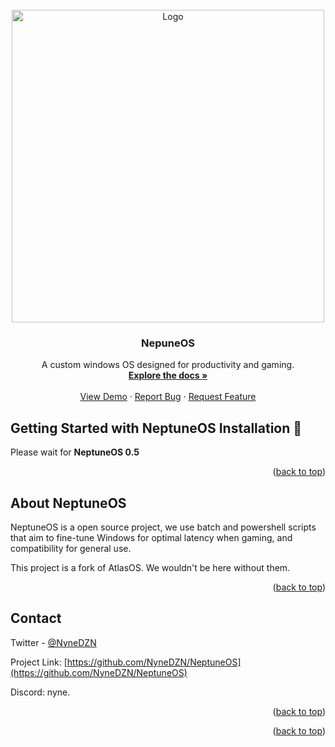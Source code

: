 <!-- PROJECT LOGO -->
<br/>
<div align="center">
  <a href="https://github.com/NyneDZN/NeptuneOS">
    <img src="https://user-images.githubusercontent.com/120980797/209248113-fb446909-8aad-4c90-bedf-d4d536ef5dee.png" alt="Logo" width="500" height="500">
  </a>

<h3 align="center">NepuneOS</h3>

  <p align="center">
    A custom windows OS designed for productivity and gaming.
    <br/>
    <a href="https://github.com/NyneDZN/NeptuneOS"><strong>Explore the docs »</strong></a>
    <br/>
    <br/>
    <a href="https://github.com/NyneDZN/NeptuneOS">View Demo</a>
    ·
    <a href="https://github.com/NyneDZN/NeptuneOS/issues">Report Bug</a>
    ·
    <a href="https://github.com/NyneDZN/NeptuneOS/issues">Request Feature</a>
  </p>
</div>

<!-- Installation -->

## Getting Started with NeptuneOS Installation 🌊

Please wait for <b>NeptuneOS 0.5</b>

<p align="right">(<a href="#readme-top">back to top</a>)</p>

<!-- ABOUT NEPTUNEOS -->

## About NeptuneOS

NeptuneOS is a open source project, we use batch and powershell scripts that aim to fine-tune Windows for optimal latency when gaming, and compatibility for general use.

This project is a fork of AtlasOS. We wouldn't be here without them.

<p align="right">(<a href="#readme-top">back to top</a>)</p>

<!-- CONTACT -->

## Contact

Twitter - [@NyneDZN](https://twitter.com/NyneDZN)

Project Link: [https://github.com/NyneDZN/NeptuneOS](https://github.com/NyneDZN/NeptuneOS)

Discord: nyne.

<p align="right">(<a href="#readme-top">back to top</a>)</p>

<p align="right">(<a href="#readme-top">back to top</a>)</p>
